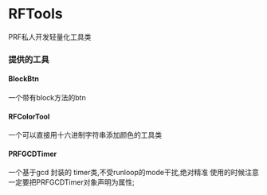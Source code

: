 # RFTools
PRF私人开发轻量化工具类

### 提供的工具

#### BlockBtn 
  一个带有block方法的btn

#### RFColorTool
  一个可以直接用十六进制字符串添加颜色的工具类

#### PRFGCDTimer
   一个基于gcd 封装的 timer类,不受runloop的mode干扰,绝对精准
   使用的时候注意一定要把PRFGCDTimer对象声明为属性;
